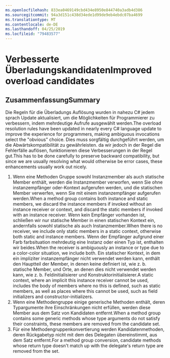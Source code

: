 ```yaml
---
ms.openlocfilehash: 833ea0469149cbd434e8950e844740a3adb4d386
ms.sourcegitcommit: 94a3d151c438d34ede1d99de9eb4ebdc07ba4699
ms.translationtype: MT
ms.contentlocale: de-DE
ms.lasthandoff: 04/25/2019
ms.locfileid: "79483577"
---
```

# <a name="improved-overload-candidates"></a><span data-ttu-id="ce720-101">Verbesserte Überladungskandidaten</span><span class="sxs-lookup"><span data-stu-id="ce720-101">Improved overload candidates</span></span>

## <a name="summary"></a><span data-ttu-id="ce720-102">Zusammenfassung</span><span class="sxs-lookup"><span data-stu-id="ce720-102">Summary</span></span>
[summary]: #summary

<span data-ttu-id="ce720-103">Die Regeln für die Überladungs Auflösung wurden in nahezu C# jedem sprach Update aktualisiert, um die Möglichkeiten für Programmierer zu verbessern, indem mehrdeutige Aufrufe ausgewählt werden.</span><span class="sxs-lookup"><span data-stu-id="ce720-103">The overload resolution rules have been updated in nearly every C# language update to improve the experience for programmers, making ambiguous invocations select the "obvious" choice.</span></span> <span data-ttu-id="ce720-104">Dies muss sorgfältig durchgeführt werden, um die Abwärtskompatibilität zu gewährleisten. da wir jedoch in der Regel die Fehlerfälle auflösen, funktionieren diese Verbesserungen in der Regel gut.</span><span class="sxs-lookup"><span data-stu-id="ce720-104">This has to be done carefully to preserve backward compatibility, but since we are usually resolving what would otherwise be error cases, these enhancements usually work out nicely.</span></span>

1. <span data-ttu-id="ce720-105">Wenn eine Methoden Gruppe sowohl Instanzmember als auch statische Member enthält, werden die Instanzmember verworfen, wenn Sie ohne instanzempfänger oder-Kontext aufgerufen werden, und die statischen Member verwerfen, wenn Sie mit einem instanzempfänger aufgerufen werden.</span><span class="sxs-lookup"><span data-stu-id="ce720-105">When a method group contains both instance and static members, we discard the instance members if invoked without an instance receiver or context, and discard the static members if invoked with an instance receiver.</span></span> <span data-ttu-id="ce720-106">Wenn kein Empfänger vorhanden ist, schließen wir nur statische Member in einen statischen Kontext ein, andernfalls sowohl statische als auch Instanzmember.</span><span class="sxs-lookup"><span data-stu-id="ce720-106">When there is no receiver, we include only static members in a static context, otherwise both static and instance members.</span></span> <span data-ttu-id="ce720-107">Wenn der Empfänger aufgrund einer Farb farbsituation mehrdeutig eine Instanz oder einen Typ ist, enthalten wir beides.</span><span class="sxs-lookup"><span data-stu-id="ce720-107">When the receiver is ambiguously an instance or type due to a color-color situation, we include both.</span></span> <span data-ttu-id="ce720-108">Ein statischer Kontext, in dem ein impliziter instanzempfänger nicht verwendet werden kann, enthält den Hauptteil der Member, in denen keine definiert ist, wie z. b. statische Member, und Orte, an denen dies nicht verwendet werden kann, wie z. b. Feldinitialisierer und Konstruktorinitialisierer.</span><span class="sxs-lookup"><span data-stu-id="ce720-108">A static context, where an implicit this instance receiver cannot be used, includes the body of members where no this is defined, such as static members, as well as places where this cannot be used, such as field initializers and constructor-initializers.</span></span>
2. <span data-ttu-id="ce720-109">Wenn eine Methodengruppe einige generische Methoden enthält, deren Typargumente ihre Einschränkungen nicht erfüllen, werden diese Member aus dem Satz von Kandidaten entfernt.</span><span class="sxs-lookup"><span data-stu-id="ce720-109">When a method group contains some generic methods whose type arguments do not satisfy their constraints, these members are removed from the candidate set.</span></span>
3. <span data-ttu-id="ce720-110">Für eine Methodengruppenkonvertierung werden Kandidatenmethoden, deren Rückgabetyp nicht mit dem des Delegaten übereinstimmt, aus dem Satz entfernt.</span><span class="sxs-lookup"><span data-stu-id="ce720-110">For a method group conversion, candidate methods whose return type doesn't match up with the delegate's return type are removed from the set.</span></span>

